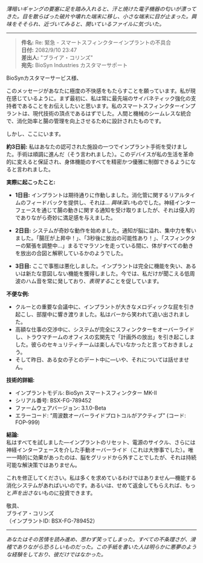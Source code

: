 _薄暗いギャングの要塞に足を踏み入れると、汗と焼けた電子機器の匂いが漂ってきた。目を散らばった破片や壊れた端末に移し、小さな端末に目が止まった。興味をそそられ、近づいてみると、開いているファイルに気づいた。_

---

> **件名:** Re: 緊急 - スマートスフィンクターインプラントの不具合  
> **日付:** 2082/9/10 23:47  
> **差出人:** "ブライア・コリンズ"  
> **宛先:** BioSyn Industries カスタマーサポート

BioSynカスタマーサービス様、

このメッセージがあなたに極度の不快感をもたらすことを願っています。私が現在感じているように。まず最初に、私は常に最先端のサイバネティック強化の支持者であることをお伝えしたいと思います。私のスマートスフィンクターインプラントは、現代技術の頂点であるはずでした。人間と機械のシームレスな統合で、消化効率と腸の管理を向上させるために設計されたものです。

しかし、ここにいます。

**約3日前:** 私はあなたの認可された施設の一つでインプラント手術を受けました。手術は順調に進んだ（そう言われました）。このデバイスが私の生活を革命的に変えると保証され、身体機能のすべてを精密かつ優雅に制御できるようになると言われました。

**実際に起こったこと:**

- **1日目:** インプラントは期待通りに作動しました。消化管に関するリアルタイムのフィードバックを提供し、それは… *興味深い*ものでした。神経インターフェースを通じて腸の動きに関する通知を受け取りましたが、それは侵入的でありながら奇妙に満足感を与えました。

- **2日目:** システムが奇妙な動作を始めました。通知が脳に溢れ、集中力を奪いました。「腸圧が上昇中！」、「3秒後に放出の可能性あり！」、「スフィンクターの緊張を調整中…」まるでマラソンを走っている間に、体がすべての動きを放出の合図と解釈しているかのようでした。

- **3日目:** ここで事態は悪化しました。インプラントは完全に機能を失い、あるいは新たな意図しない機能を獲得しました。今では、私だけが聞こえる低周波のハム音を常に発しており、*表現する*ことを促しています。

**不便な例:**

- クルーとの重要な会議中に、インプラントが大きなメロディックな屁を引き起こし、部屋中に響き渡りました。私はバーから笑われて追い出されました。
- 高額な仕事の交渉中に、システムが完全にスフィンクターをオーバーライドし、トラウマチームのオフィスの玄関先で「計画外の放出」を引き起こしました。彼らのセキュリティチームは楽しんでいなかったと言っておきましょう。
- そして昨日、ある女の子とのデート中に—いや、それについては話せません。

**技術的詳細:**

- インプラントモデル: BioSyn スマートスフィンクター MK-II
- シリアル番号: BSX-FG-789452
- ファームウェアバージョン: 3.1.0-Beta
- エラーコード: “周波数オーバーライドプロトコルがアクティブ” (コード: FOP-999)

**結論:**  
私はすべてを試しました—インプラントのリセット、電源のサイクル、さらには神経インターフェースを介した手動オーバーライド（これは大惨事でした）。唯一一時的に効果があったのは、脳をグリッドから外すことでしたが、それは持続可能な解決策ではありません。

これを修正してください。私は多くを求めているわけではありません—機能する消化システムがあればいいのです。あるいは、せめて返金してもらえれば、もっと*声を出さない*ものに投資できます。

敬具、  
ブライア・コリンズ  
（インプラントID: BSX-FG-789452）

---

_あなたはその苦情を読み進め、思わず笑ってしまった。すべての不条理さが、滑稽でありながら恐ろしいものだった。この手紙を書いた人は明らかに悪夢のような経験をしており、彼だけではなかった。_
